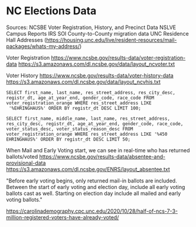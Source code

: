 # NC Elections Data

Sources: NCSBE Voter Registration, History, and Precinct Data
NSLVE Campus Reports
IRS SOI County-to-County migration data
UNC Residence Hall Addresses (https://housing.unc.edu/live/resident-resources/mail-packages/whats-my-address/)

Voter Registration
https://www.ncsbe.gov/results-data/voter-registration-data
https://s3.amazonaws.com/dl.ncsbe.gov/data/layout_ncvoter.txt

Voter History
https://www.ncsbe.gov/results-data/voter-history-data
https://s3.amazonaws.com/dl.ncsbe.gov/data/layout_ncvhis.txt

```
SELECT first_name, last_name, res_street_address, res_city_desc, registr_dt, age_at_year_end, gender_code, race_code FROM voter_registration_orange WHERE res_street_address LIKE
 '%EHRINGHAUS%' ORDER BY registr_dt DESC LIMIT 100;

SELECT first_name, middle_name, last_name, res_street_address, res_city_desc, registr_dt, age_at_year_end, gender_code, race_code, voter_status_desc, voter_status_reason_desc FROM voter_registration_orange WHERE res_street_address LIKE '%450  EHRINGHAUS%' ORDER BY registr_dt DESC LIMIT 50;
```


When Mail and Early Voting start, we can see in real-time who has returned ballots/voted
https://www.ncsbe.gov/results-data/absentee-and-provisional-data
https://s3.amazonaws.com/dl.ncsbe.gov/ENRS/layout_absentee.txt

"Before early voting begins, only returned mail-in ballots are included. Between the start of early voting and election day, include all early voting ballots cast as well. Starting on election day include all mailed and early voting ballots."

https://carolinademography.cpc.unc.edu/2020/10/28/half-of-ncs-7-3-million-registered-voters-have-already-voted/
